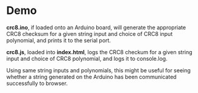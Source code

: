 # Demo

**crc8.ino**, if loaded onto an Arduino board, will generate the appropriate CRC8 checksum for a given string input and choice of CRC8 input polynomial, and prints it to the serial port.

**crc8.js**, loaded into **index.html**, logs the CRC8 checkum for a given string input and choice of CRC8 polynomial, and logs it to console.log.

Using same string inputs and polynomials, this might be useful for seeing whether a string generated on the Arduino has been communicated successfully to browser.


